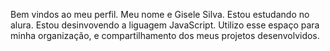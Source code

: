 Bem vindos ao meu perfil.
Meu nome e Gisele Silva.
Estou estudando no alura.
Estou desinvovendo a liguagem JavaScript.
Utilizo esse espaço para minha organização, e compartilhamento dos meus projetos desenvolvidos.
